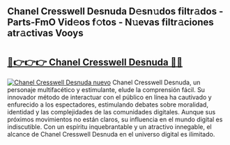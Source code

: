 ## Chanel Cresswell Desnuda D𝚎sn𝚞dos filtr𝚊dos - Parts-FmO Vid𝚎os f𝚘tos - N𝚞evas filtr𝚊ciones atr𝚊ctivas Vooys

# <h2><a href="http://mb4aay0.tromn.icu/?c=Chanel+Cresswell+Desnuda">🔗👉👉👉 Chanel Cresswell Desnuda 🔗🔗</a></h2>

[![Chanel Cresswell Desnuda nuevo](https://i.imgur.com/pEAQMta.gif)](http://mb4aay0.tromn.icu/?c=Chanel+Cresswell+Desnuda)
Chanel Cresswell Desnuda, un personaje multifacético y estimulante, elude la comprensión fácil. Su innovador método de interactuar con el público en línea ha cautivado y enfurecido a los espectadores, estimulando debates sobre moralidad, identidad y las complejidades de las comunidades digitales. Aunque sus próximos movimientos no están claros, su influencia en el mundo digital es indiscutible. Con un espíritu inquebrantable y un atractivo innegable, el alcance de Chanel Cresswell Desnuda en el universo digital es ilimitado.
